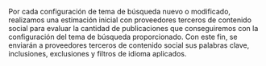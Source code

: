 Por cada configuración de tema de búsqueda nuevo o modificado, realizamos una estimación inicial con proveedores terceros de contenido social para evaluar la cantidad de publicaciones que conseguiremos con la configuración del tema de búsqueda proporcionado. Con este fin, se enviarán a proveedores terceros de contenido social sus palabras clave, inclusiones, exclusiones y filtros de idioma aplicados.
